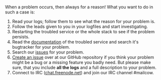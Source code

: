 When a problem occurs, then always for a reason! What you want to do in such a case is:

1. Read your logs; follow them to see what the reason for your problem is.
2. Follow the leads given to you in your logfiles and start investigating.
3. Restarting the troubled service or the whole stack to see if the problem persists.
4. Read the [documentation](https://openemail.io/) of the troubled service and search it's bugtracker for your problem.
5. Search our [issues](https://github.com/openemail/openemail/issues) for your problem.
6. [Create an issue](https://github.com/openemail/openemail/issues) over at our GitHub repository if you think your problem might be a bug or a missing feature you badly need. But please make sure, that you include **all the logs** and a full description to your problem.
8. Connect to IRC ([chat.freenode.net](https://webchat.freenode.net/)) and join our IRC channel #mailcow.
